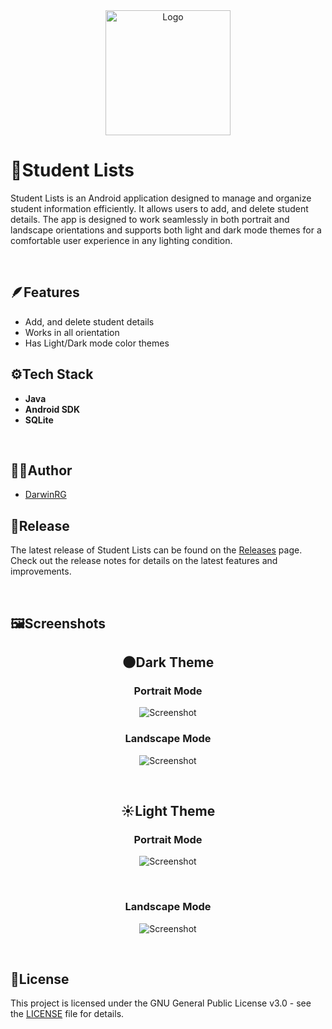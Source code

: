 <div align="center">

<img src="logo.png" alt="Logo" width="200" height="200">

</div>

# 📝Student Lists

Student Lists is an Android application designed to manage and organize student information efficiently. It allows users to add, and delete student details. The app is designed to work seamlessly in both portrait and landscape orientations and supports both light and dark mode themes for a comfortable user experience in any lighting condition.

&nbsp;

## 🪶Features

- Add, and delete student details
- Works in all orientation
- Has Light/Dark mode color themes

## ⚙️Tech Stack

- **Java**
- **Android SDK**
- **SQLite**

&nbsp;

## 🧑‍💻Author

- [DarwinRG](https://github.com/DarwinRG)

## 🚀Release

The latest release of Student Lists can be found on the [Releases](https://github.com/DarwinRG/StudentLists/releases) page. Check out the release notes for details on the latest features and improvements.

&nbsp;

## 🖼️Screenshots

<div align="center">

## 🌑Dark Theme

### Portrait Mode

![Screenshot](ss-pd.png)

### Landscape Mode

![Screenshot](ss-ld.png)

&nbsp;

## ☀️Light Theme

### Portrait Mode

![Screenshot](ss-pl.png)

&nbsp;

### Landscape Mode

![Screenshot](ss-ll.png)

</div>

&nbsp;

## 🔑License

This project is licensed under the GNU General Public License v3.0 - see the [LICENSE](LICENSE) file for details.
